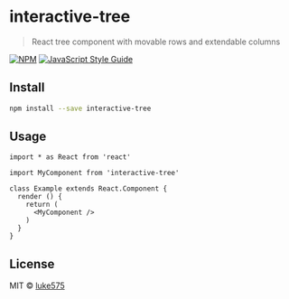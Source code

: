 # interactive-tree

> React tree component with movable rows and extendable columns

[![NPM](https://img.shields.io/npm/v/interactive-tree.svg)](https://www.npmjs.com/package/interactive-tree) [![JavaScript Style Guide](https://img.shields.io/badge/code_style-standard-brightgreen.svg)](https://standardjs.com)

## Install

```bash
npm install --save interactive-tree
```

## Usage

```tsx
import * as React from 'react'

import MyComponent from 'interactive-tree'

class Example extends React.Component {
  render () {
    return (
      <MyComponent />
    )
  }
}
```

## License

MIT © [luke575](https://github.com/luke575)
